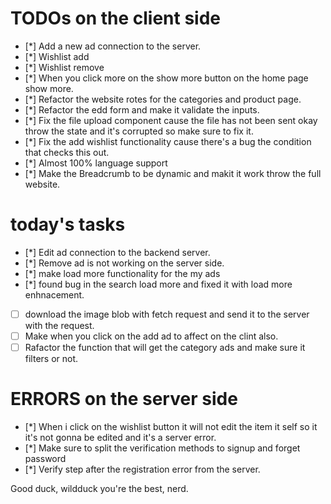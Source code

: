 # TODOs on the client side

- [*] Add a new ad connection to the server.
- [*] Wishlist add
- [*] Wishlist remove
- [*] When you click more on the show more button on the home page show more.
- [*] Refactor the website rotes for the categories and product page.
- [*] Refactor the edd form and make it validate the inputs.
- [*] Fix the file upload component cause the file has not been sent okay throw the state and it's
  corrupted so make sure to fix it.
- [*] Fix the add wishlist functionality cause there's a bug the condition that checks this out.
- [*] Almost 100% language support
- [*] Make the Breadcrumb to be dynamic and makit it work throw the full website.

# today's tasks

- [*] Edit ad connection to the backend server.
- [*] Remove ad is not working on the server side.
- [*] make load more functionality for the my ads
- [*] found bug in the search load more and fixed it with load more enhnacement.
- [ ] download the image blob with fetch request and send it to the server with the request.
- [ ] Make when you click on the add ad to affect on the clint also.
- [ ] Rafactor the function that will get the category ads and make sure it filters or not.

# ERRORS on the server side

- [*] When i click on the wishlist button it will not edit the item it self so it it's not gonna be
  edited and it's a server error.
- [*] Make sure to split the verification methods to signup and forget password
- [*] Verify step after the registration error from the server.

Good duck, wildduck
you're the best, nerd.
